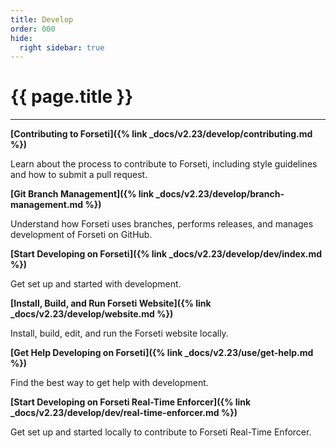```yaml
---
title: Develop
order: 000
hide:
  right sidebar: true
---
```


# {{ page.title }}

---

**[Contributing to Forseti]({% link _docs/v2.23/develop/contributing.md %})**

Learn about the process to contribute to Forseti, including style guidelines and how to submit
a pull request.

**[Git Branch Management]({% link _docs/v2.23/develop/branch-management.md %})**

Understand how Forseti uses branches, performs releases, and manages development of Forseti on
GitHub.

**[Start Developing on Forseti]({% link _docs/v2.23/develop/dev/index.md %})**

Get set up and started with development.

**[Install, Build, and Run Forseti Website]({% link _docs/v2.23/develop/website.md %})**

Install, build, edit, and run the Forseti website locally.

**[Get Help Developing on Forseti]({% link _docs/v2.23/use/get-help.md %})**

Find the best way to get help with development.

**[Start Developing on Forseti Real-Time Enforcer]({% link _docs/v2.23/develop/dev/real-time-enforcer.md %})**

Get set up and started locally to contribute to Forseti Real-Time Enforcer.
